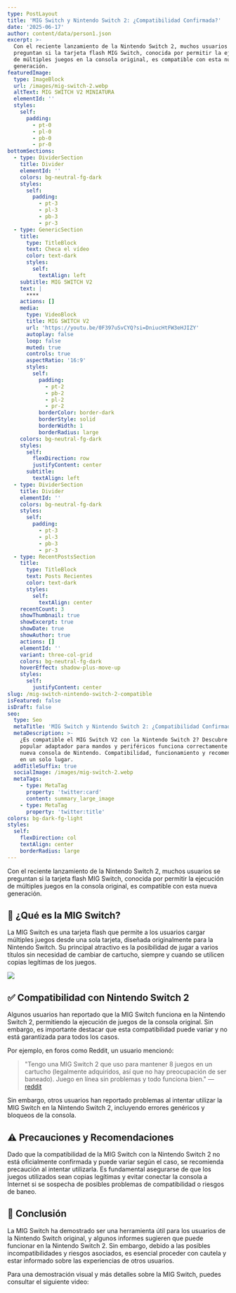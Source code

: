 ```yaml
---
type: PostLayout
title: 'MIG Switch y Nintendo Switch 2: ¿Compatibilidad Confirmada?'
date: '2025-06-17'
author: content/data/person1.json
excerpt: >-
  Con el reciente lanzamiento de la Nintendo Switch 2, muchos usuarios se
  preguntan si la tarjeta flash MIG Switch, conocida por permitir la ejecución
  de múltiples juegos en la consola original, es compatible con esta nueva
  generación.
featuredImage:
  type: ImageBlock
  url: /images/mig-switch-2.webp
  altText: MIG SWITCH V2 MINIATURA
  elementId: ''
  styles:
    self:
      padding:
        - pt-0
        - pl-0
        - pb-0
        - pr-0
bottomSections:
  - type: DividerSection
    title: Divider
    elementId: ''
    colors: bg-neutral-fg-dark
    styles:
      self:
        padding:
          - pt-3
          - pl-3
          - pb-3
          - pr-3
  - type: GenericSection
    title:
      type: TitleBlock
      text: Checa el vídeo
      color: text-dark
      styles:
        self:
          textAlign: left
    subtitle: MIG SWITCH V2
    text: |
      ****
    actions: []
    media:
      type: VideoBlock
      title: MIG SWITCH V2
      url: 'https://youtu.be/0F397uSvCYQ?si=DniucHtFW3eHJIZY'
      autoplay: false
      loop: false
      muted: true
      controls: true
      aspectRatio: '16:9'
      styles:
        self:
          padding:
            - pt-2
            - pb-2
            - pl-2
            - pr-2
          borderColor: border-dark
          borderStyle: solid
          borderWidth: 1
          borderRadius: large
    colors: bg-neutral-fg-dark
    styles:
      self:
        flexDirection: row
        justifyContent: center
      subtitle:
        textAlign: left
  - type: DividerSection
    title: Divider
    elementId: ''
    colors: bg-neutral-fg-dark
    styles:
      self:
        padding:
          - pt-3
          - pl-3
          - pb-3
          - pr-3
  - type: RecentPostsSection
    title:
      type: TitleBlock
      text: Posts Recientes
      color: text-dark
      styles:
        self:
          textAlign: center
    recentCount: 3
    showThumbnail: true
    showExcerpt: true
    showDate: true
    showAuthor: true
    actions: []
    elementId: ''
    variant: three-col-grid
    colors: bg-neutral-fg-dark
    hoverEffect: shadow-plus-move-up
    styles:
      self:
        justifyContent: center
slug: /mig-switch-nintendo-switch-2-compatible
isFeatured: false
isDraft: false
seo:
  type: Seo
  metaTitle: 'MIG Switch y Nintendo Switch 2: ¿Compatibilidad Confirmada?'
  metaDescription: >-
    ¿Es compatible el MIG Switch V2 con la Nintendo Switch 2? Descubre si este
    popular adaptador para mandos y periféricos funciona correctamente con la
    nueva consola de Nintendo. Compatibilidad, funcionamiento y recomendaciones
    en un solo lugar.
  addTitleSuffix: true
  socialImage: /images/mig-switch-2.webp
  metaTags:
    - type: MetaTag
      property: 'twitter:card'
      content: summary_large_image
    - type: MetaTag
      property: 'twitter:title'
colors: bg-dark-fg-light
styles:
  self:
    flexDirection: col
    textAlign: center
    borderRadius: large
---
```

Con el reciente lanzamiento de la Nintendo Switch 2, muchos usuarios se preguntan si la tarjeta flash MIG Switch, conocida por permitir la ejecución de múltiples juegos en la consola original, es compatible con esta nueva generación.

## 🔄 ¿Qué es la MIG Switch?

La MIG Switch es una tarjeta flash que permite a los usuarios cargar múltiples juegos desde una sola tarjeta, diseñada originalmente para la Nintendo Switch. Su principal atractivo es la posibilidad de jugar a varios títulos sin necesidad de cambiar de cartucho, siempre y cuando se utilicen copias legítimas de los juegos.

![](/images/mig-switch-2.webp)

## ✅ Compatibilidad con Nintendo Switch 2

Algunos usuarios han reportado que la MIG Switch funciona en la Nintendo Switch 2, permitiendo la ejecución de juegos de la consola original. Sin embargo, es importante destacar que esta compatibilidad puede variar y no está garantizada para todos los casos.

Por ejemplo, en foros como Reddit, un usuario mencionó:

> "Tengo una MIG Switch 2 que uso para mantener 8 juegos en un cartucho (legalmente adquiridos, así que no hay preocupación de ser baneado). Juego en línea sin problemas y todo funciona bien."
> — [reddit](https://www.reddit.com/r/SwitchPirates/comments/1h8r6t8/comment/mi359xq/?utm_source=share\&utm_medium=web3x\&utm_name=web3xcss\&utm_term=1\&utm_content=share_button)

Sin embargo, otros usuarios han reportado problemas al intentar utilizar la MIG Switch en la Nintendo Switch 2, incluyendo errores genéricos y bloqueos de la consola.

## ⚠️ Precauciones y Recomendaciones

Dado que la compatibilidad de la MIG Switch con la Nintendo Switch 2 no está oficialmente confirmada y puede variar según el caso, se recomienda precaución al intentar utilizarla. Es fundamental asegurarse de que los juegos utilizados sean copias legítimas y evitar conectar la consola a Internet si se sospecha de posibles problemas de compatibilidad o riesgos de baneo.

## 📝 Conclusión

La MIG Switch ha demostrado ser una herramienta útil para los usuarios de la Nintendo Switch original, y algunos informes sugieren que puede funcionar en la Nintendo Switch 2. Sin embargo, debido a las posibles incompatibilidades y riesgos asociados, es esencial proceder con cautela y estar informado sobre las experiencias de otros usuarios.

Para una demostración visual y más detalles sobre la MIG Switch, puedes consultar el siguiente video:
